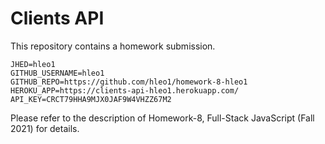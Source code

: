 # Clients API

This repository contains a homework submission.

```text
JHED=hleo1
GITHUB_USERNAME=hleo1
GITHUB_REPO=https://github.com/hleo1/homework-8-hleo1
HEROKU_APP=https://clients-api-hleo1.herokuapp.com/
API_KEY=CRCT79HHA9MJX0JAF9W4VHZZ67M2
```

Please refer to the description of Homework-8, Full-Stack JavaScript (Fall 2021) for details.